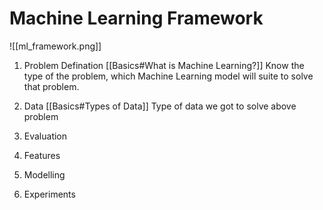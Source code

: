 # Machine Learning Framework
![[ml_framework.png]]
1. Problem Defination [[Basics#What is Machine Learning?]]
	Know the type of the problem, which Machine Learning model will suite to solve that problem.

2. Data [[Basics#Types of Data]]
	Type of data we got to solve above problem

4. Evaluation

5. Features

6. Modelling

7. Experiments
